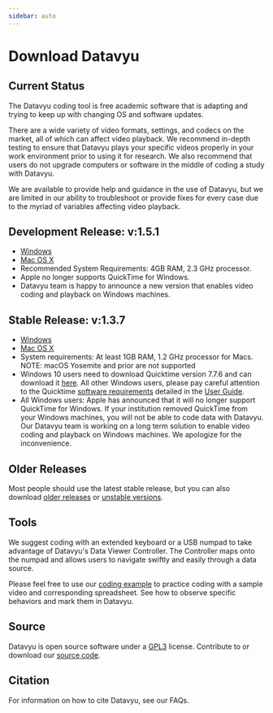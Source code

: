 ```yaml
---
sidebar: auto
---
```


# Download Datavyu

## Current Status

The Datavyu coding tool is free academic software that is adapting and trying to keep up with changing OS and software updates.

There are a wide variety of video formats, settings, and codecs on the market, all of which can affect video playback. We recommend in-depth testing to ensure that Datavyu plays your specific videos properly in your work environment prior to using it for research. We also recommend that users do not upgrade computers or software in the middle of coding a study with Datavyu.

We are available to provide help and guidance in the use of Datavyu, but we are limited in our ability to troubleshoot or provide fixes for every case due to the myriad of variables affecting video playback.

## Development Release: v:1.5.1

- [Windows](https://github.com/databrary/datavyu/releases/download/v1.5.1-rc3/Datavyu-1.5.1-RC3-Windows.exe)
- [Mac OS X](https://github.com/databrary/datavyu/releases/download/v1.5.1-rc3/Datavyu-1.5.1-RC3-OSX.dmg)
- Recommended System Requirements: 4GB RAM, 2.3 GHz processor.
- Apple no longer supports QuickTime for Windows.
- Datavyu team is happy to announce a new version that enables video coding and playback on Windows machines.

## Stable Release: v:1.3.7
- [Windows](https://github.com/databrary/datavyu/releases/download/1.3.7/Datavyu-1.3.7-Windows.exe)
- [Mac OS X](https://github.com/databrary/datavyu/releases/download/1.3.7/Datavyu-1.3.7-OSX.dmg)
- System requirements: At least 1GB RAM, 1.2 GHz processor for Macs. NOTE: macOS Yosemite and prior are not supported
- Windows 10 users need to download Quicktime version 7.7.6 and can download it [here](https://support.apple.com/kb/DL1822?locale=en_US). All other Windows users, please pay careful attention to the Quicktime [software requirements](https://datavyu.org/user-guide/guide/install.html#software-requirements) detailed in the [User Guide](https://datavyu.org/user-guide/guide.html).
- All Windows users: Apple has announced that it will no longer support QuickTime for Windows. If your institution removed QuickTime from your Windows machines, you will not be able to code data with Datavyu. Our Datavyu team is working on a long term solution to enable video coding and playback on Windows machines. We apologize for the inconvenience.

## Older Releases
Most people should use the latest stable release, but you can also download [older releases](https://datavyu.org/releases/) or [unstable versions](https://datavyu.org/releases_pre/).

## Tools
We suggest coding with an extended keyboard or a USB numpad to take advantage of Datavyu's Data Viewer Controller. The Controller maps onto the numpad and allows users to navigate swiftly and easily through a data source.

Please feel free to use our [coding example](https://datavyu.org/user-guide/downloads/DatavyuSample.zip) to practice coding with a sample video and corresponding spreadsheet. See how to observe specific behaviors and mark them in Datavyu.

## Source
Datavyu is open source software under a [GPL3](https://github.com/databrary/datavyu/blob/master/GPL-LICENSE.txt) license. Contribute to or download our [source code](https://github.com/databrary/datavyu).

## Citation
For information on how to cite Datavyu, see our FAQs.